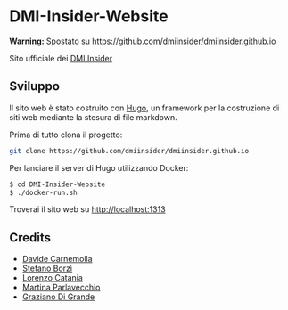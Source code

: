 # DMI-Insider-Website
**Warning:**
Spostato su https://github.com/dmiinsider/dmiinsider.github.io


Sito ufficiale dei [DMI Insider](https://dmiinsider.github.io)

## Sviluppo

Il sito web è stato costruito con [Hugo](https://gohugo.io/), un framework per la costruzione di siti web mediante la stesura di file markdown.

Prima di tutto clona il progetto:

``` sh
git clone https://github.com/dmiinsider/dmiinsider.github.io
```

Per lanciare il server di Hugo utilizzando Docker:

``` sh
$ cd DMI-Insider-Website
$ ./docker-run.sh
```

Troverai il sito web su [http://localhost:1313](http://localhost:1313)

## Credits

- [Davide Carnemolla](https://github.com/Herbrant/)
- [Stefano Borzì](https://github.com/Helias)
- [Lorenzo Catania](https://github.com/aegroto)
- [Martina Parlavecchio](https://github.com/kivakat)
- [Graziano Di Grande](https://github.com/drendog)
